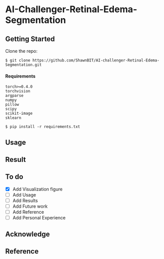 # AI-Challenger-Retinal-Edema-Segmentation

## Getting Started

Clone the repo:

  ```
  $ git clone https://github.com/ShawnBIT/AI-challenger-Retinal-Edema-Segmentation.git
  ```

#### Requirements
 ```
torch>=0.4.0
torchvision
argparse
numpy
pillow
scipy
scikit-image
sklearn
 ```
  ```
  $ pip install -r requirements.txt
  ```
## Usage

## Result

## To do
- [x] Add Visualization figure
- [ ] Add Usage
- [ ] Add Results
- [ ] Add Future work
- [ ] Add Reference
- [ ] Add Personal Experience

## Acknowledge

## Reference
  
